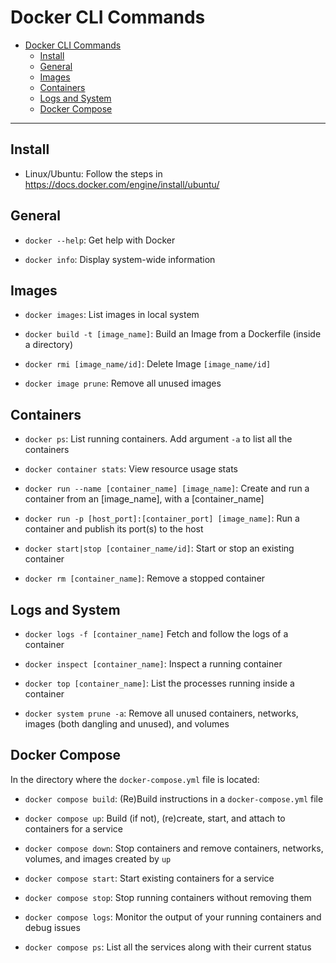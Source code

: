 # Docker CLI Commands

- [Docker CLI Commands](#docker-cli-commands)
  - [Install](#install)
  - [General](#general)
  - [Images](#images)
  - [Containers](#containers)
  - [Logs and System](#logs-and-system)
  - [Docker Compose](#docker-compose)

---
## Install

* Linux/Ubuntu: Follow the steps in 
https://docs.docker.com/engine/install/ubuntu/

## General

* `docker --help`: Get help with Docker

* `docker info`: Display system-wide information

## Images

* `docker images`: List images in local system
 
* `docker build -t [image_name]`: Build an Image from a Dockerfile (inside a
directory)

* `docker rmi [image_name/id]`: Delete Image `[image_name/id]`

* `docker image prune`: Remove all unused images

## Containers

* `docker ps`: List running containers. Add argument `-a` to list all the
containers

* `docker container stats`: View resource usage stats

* `docker run --name [container_name] [image_name]`: Create and run a container 
from an [image_name], with a [container_name]

* `docker run -p [host_port]:[container_port] [image_name]`: Run a container
and publish its port(s) to the host

* `docker start|stop [container_name/id]`: Start or stop an existing container

* `docker rm [container_name]`: Remove a stopped container

## Logs and System

* `docker logs -f [container_name]` Fetch and follow the logs of a container
  
* `docker inspect [container_name]`: Inspect a running container

* `docker top [container_name]`: List the processes running inside a container

* `docker system prune -a`: Remove all unused containers, networks, images 
(both dangling and unused), and volumes

## Docker Compose

In the directory where the `docker-compose.yml` file is located:

* `docker compose build`: (Re)Build instructions in a `docker-compose.yml` 
file

* `docker compose up`: Build (if not), (re)create, start, and attach to 
containers for a service

* `docker compose down`: Stop containers and remove containers, networks, 
volumes, and images created by `up`

* `docker compose start`: Start existing containers for a service

* `docker compose stop`: Stop running containers without removing them

* `docker compose logs`: Monitor the output of your running containers and 
debug issues

* `docker compose ps`: List all the services along with their current status
